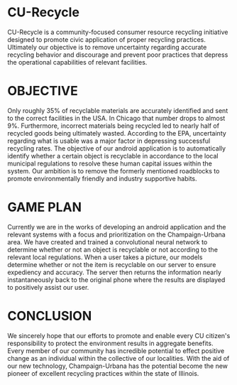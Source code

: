 # CU-Recycle
CU-Recycle is a community-focused consumer resource recycling initiative designed to promote civic application of proper recycling practices. Ultimately our objective is to remove uncertainty regarding accurate recycling behavior and discourage and prevent poor practices that depress the operational capabilities of relevant facilities.

# OBJECTIVE
Only roughly 35% of recyclable materials are accurately identified and sent to the correct facilities in the USA. In Chicago that number drops to almost 9%. Furthermore, incorrect materials being recycled led to nearly half of recycled goods being ultimately wasted. According to the EPA, uncertainty regarding what is usable was a major factor in depressing successful recycling rates. The objective of our android application is to automatically identify whether a certain object is recyclable in accordance to the local municipal regulations to resolve these human capital issues within the system. Our ambition is to remove the formerly mentioned roadblocks to promote environmentally friendly and industry supportive habits.

# GAME PLAN
Currently we are in the works of developing an android application and the relevant systems with a focus and prioritization on the Champaign-Urbana area. We have created and trained a convolutional neural network to determine whether or not an object is recyclable or not according to the relevant local regulations. When a user takes a picture, our models determine whether or not the item is recyclable on our server to ensure expediency and accuracy. The server then returns the information nearly instantaneously back to the original phone where the results are displayed to positively assist our user. 

# CONCLUSION
We sincerely hope that our efforts to promote and enable every CU citizen's responsibility to protect the environment results in aggregate benefits. Every member of our community has incredible potential to effect positive change as an individual within the collective of our localities. With the aid of our new technology, Champaign-Urbana has the potential become the new pioneer of excellent recycling practices within the state of Illinois.

